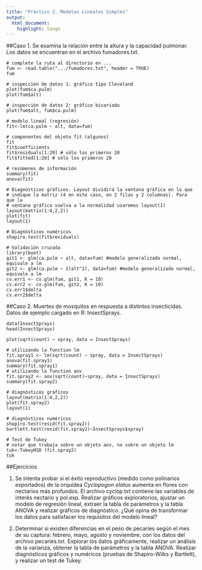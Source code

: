 ```yaml
---
title: "Práctico 2. Modelos Lineales Simples"
output: 
  html_document:
    highlight: tango
---
```


##Caso 1. 
Se examina la relación entre la altura y la capacidad pulmonar. Los datos se encuentran en el archivo fumadores.txt.   
```{r, eval=FALSE} 
# complete la ruta al directorio en ...
fum <- read.table(".../fumadores.txt", header = TRUE)
fum 

# inspección de datos 1: gráfico tipo Cleveland
plot(fum$ca.pulm)
plot(fum$alt)

# inspección de datos 2: gráfico bivariado
plot(fum$alt, fum$ca.pulm)

# modelo lineal (regresión)
fit<-lm(ca.pulm ~ alt, data=fum)

# componentes del objeto fit (algunos)
fit
fit$coefficients
fit$residuals[1:20] # sólo los primeros 20
fit$fitted[1:20] # sólo los primeros 20

# resúmenes de información
summary(fit)
anova(fit)

# Diagnósticos gráficos. Layout dividirá la ventana gráfica en lo que    
# indique la matriz (4 en este caso, en 2 filas y 2 columnas). Para que la   
# ventana gráfica vuelva a la normalidad usaremos layout(1)
layout(matrix(1:4,2,2))
plot(fit)
layout(1)

# Diagnósticos numéricos
shapiro.test(fit$residuals)

# Validación cruzada
library(boot)
git1 <- glm(ca.pulm ~ alt, data=fum) #modelo generalizado normal, equivale a lm
git2 <- glm(ca.pulm ~ I(alt^2), data=fum) #modelo generalizado normal, equivale a lm
cv.err1 <- cv.glm(fum, git1, K = 10)
cv.err2 <- cv.glm(fum, git2, K = 10)
cv.err1$delta
cv.err2$delta
```

##Caso 2. 
Muertes de mosquitos en respuesta a distintos insecticidas. Datos de ejemplo cargado en R: InsectSprays.   
```{r, eval=FALSE}
data(InsectSprays)
head(InsectSprays)

plot(sqrt(count) ~ spray, data = InsectSprays)

# utilizando la function lm
fit.spray1 <- lm(sqrt(count) ~ spray, data = InsectSprays)
anova(fit.spray1)
summary(fit.spray1)
# utilizando la function aov
fit.spray2 <- aov(sqrt(count)~spray, data = InsectSprays)
summary(fit.spray2)

# diagnósticos gráficos
layout(matrix(1:4,2,2))
plot(fit.spray2)
layout(1)

# diagnósticos numéricos
shapiro.test(resid(fit.spray2))
bartlett.test(resid(fit.spray2)~InsectSprays$spray)

# Test de Tukey
# notar que trabaja sobre un objeto aov, no sobre un objeto lm
tuk<-TukeyHSD (fit.spray2)
tuk
```

##Ejercicios

1. Se intenta probar si el éxito reproductivo (medido como polinarios exportados) de la orquídea *Cyclopogon elatus* aumenta en flores con nectarios más profundos. El archivo cyclop.txt contiene las variables de interés nectario y pol.exp. Realizar gráficos exploratorios, ajustar un modelo de regresión lineal, extraer la tabla de parámetros y la tabla ANOVA y realizar gráficos de diagnóstico. ¿Qué opina de transformar los datos para satisfacer los requisitos del modelo lineal?    
     
2. Determinar si existen diferencias en el peso de pecaríes según el mes de su captura: febrero, mayo, agosto y noviembre, con los datos del archivo pecaries.txt. Explorar los datos gráficamente, realizar un análisis de la varianza, obtener la tabla de parámetros y la tabla ANOVA. Realizar diagnósticos gráficos y numéricos  (pruebas de Shapiro-Wilks y Bartlett), y realizar un test de Tukey.  
